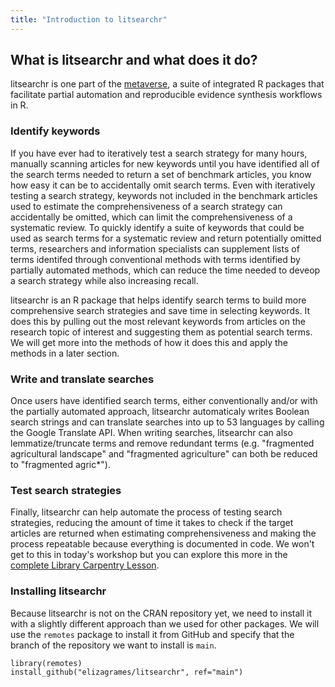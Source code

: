 ```yaml
---
title: "Introduction to litsearchr"
---
```


## What is litsearchr and what does it do?

litsearchr is one part of the [metaverse](https://rmetaverse.github.io/), a suite of integrated R packages that facilitate partial automation and reproducible evidence synthesis workflows in R.

### Identify keywords
If you have ever had to iteratively test a search strategy for many hours, manually scanning articles for new keywords until you have identified all of the search terms needed to return a set of benchmark articles, you know how easy it can be to accidentally omit search terms. Even with iteratively testing a search strategy, keywords not included in the benchmark articles used to estimate the comprehensiveness of a search strategy can accidentally be omitted, which can limit the comprehensiveness of a systematic review. To quickly identify a suite of keywords that could be used as search terms for a systematic review and return potentially omitted terms, researchers and information specialists can supplement lists of terms identifed through conventional methods with terms identified by partially automated methods, which can reduce the time needed to deveop a search strategy while also increasing recall.

litsearchr is an R package that helps identify search terms to build more comprehensive search strategies and save time in selecting keywords. It does this by pulling out the most relevant keywords from articles on the research topic of interest and suggesting them as potential search terms. We will get more into the methods of how it does this and apply the methods in a later section.

### Write and translate searches
Once users have identified search terms, either conventionally and/or with the partially automated approach, litsearchr automaticaly writes Boolean search strings and can translate searches into up to 53 languages by calling the Google Translate API. When writing searches, litsearchr can also lemmatize/truncate terms and remove redundant terms (e.g. "fragmented agricultural landscape" and "fragmented agriculture" can both be reduced to "fragmented agric*"). 

### Test search strategies
Finally, litsearchr can help automate the process of testing search strategies, reducing the amount of time it takes to check if the target articles are returned when estimating comprehensiveness and making the process repeatable because everything is documented in code. We won't get to this in today's workshop but you can explore this more in the [complete Library Carpentry Lesson](https://carpentries-incubator.github.io/lc-litsearchr/). 


### Installing litsearchr
Because litsearchr is not on the CRAN repository yet, we need to install it with a slightly different approach than we used for other packages. We will use the `remotes` package to install it from GitHub and specify that the branch of the repository we want to install is `main`.

~~~
library(remotes)
install_github("elizagrames/litsearchr", ref="main")
~~~



